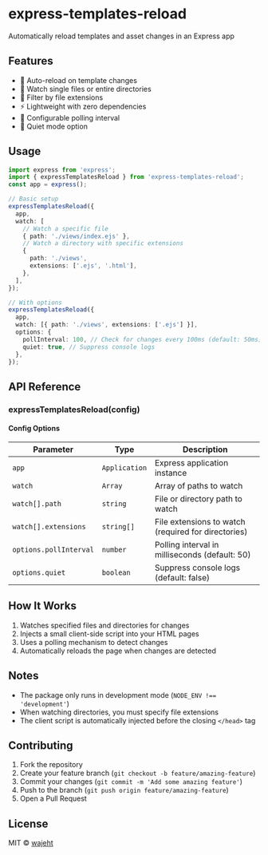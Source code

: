 # express-templates-reload

Automatically reload templates and asset changes in an Express app

## Features

- 🔄 Auto-reload on template changes
- 📁 Watch single files or entire directories
- 🎯 Filter by file extensions
- ⚡ Lightweight with zero dependencies
- 🔧 Configurable polling interval
- 🤫 Quiet mode option

## Usage

```ts
import express from 'express';
import { expressTemplatesReload } from 'express-templates-reload';
const app = express();

// Basic setup
expressTemplatesReload({
  app,
  watch: [
    // Watch a specific file
    { path: './views/index.ejs' },
    // Watch a directory with specific extensions
    {
      path: './views',
      extensions: ['.ejs', '.html'],
    },
  ],
});

// With options
expressTemplatesReload({
  app,
  watch: [{ path: './views', extensions: ['.ejs'] }],
  options: {
    pollInterval: 100, // Check for changes every 100ms (default: 50ms)
    quiet: true, // Suppress console logs
  },
});
```

## API Reference

### expressTemplatesReload(config)

#### Config Options

| Parameter              | Type          | Description                                         |
| ---------------------- | ------------- | --------------------------------------------------- |
| `app`                  | `Application` | Express application instance                        |
| `watch`                | `Array`       | Array of paths to watch                             |
| `watch[].path`         | `string`      | File or directory path to watch                     |
| `watch[].extensions`   | `string[]`    | File extensions to watch (required for directories) |
| `options.pollInterval` | `number`      | Polling interval in milliseconds (default: 50)      |
| `options.quiet`        | `boolean`     | Suppress console logs (default: false)              |

## How It Works

1. Watches specified files and directories for changes
2. Injects a small client-side script into your HTML pages
3. Uses a polling mechanism to detect changes
4. Automatically reloads the page when changes are detected

## Notes

- The package only runs in development mode (`NODE_ENV !== 'development'`)
- When watching directories, you must specify file extensions
- The client script is automatically injected before the closing `</head>` tag


## Contributing

1. Fork the repository
2. Create your feature branch (`git checkout -b feature/amazing-feature`)
3. Commit your changes (`git commit -m 'Add some amazing feature'`)
4. Push to the branch (`git push origin feature/amazing-feature`)
5. Open a Pull Request


## License

MIT © [wajeht](https://github.com/wajeht)
